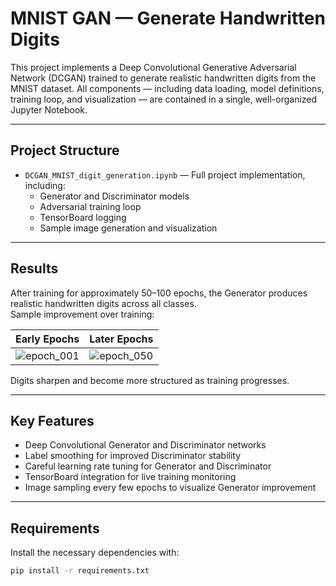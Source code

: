 # MNIST GAN — Generate Handwritten Digits

This project implements a Deep Convolutional Generative Adversarial Network (DCGAN) trained to generate realistic handwritten digits from the MNIST dataset. All components — including data loading, model definitions, training loop, and visualization — are contained in a single, well-organized Jupyter Notebook.

---

## Project Structure

- `DCGAN_MNIST_digit_generation.ipynb` — Full project implementation, including:
  - Generator and Discriminator models
  - Adversarial training loop
  - TensorBoard logging
  - Sample image generation and visualization

---

## Results

After training for approximately 50–100 epochs, the Generator produces realistic handwritten digits across all classes.  
Sample improvement over training:

| Early Epochs | Later Epochs |
|:------------:|:------------:|
| ![epoch_001](generated_samples/epoch_001.png) | ![epoch_050](generated_samples/epoch_050.png) |

Digits sharpen and become more structured as training progresses.

---

## Key Features

- Deep Convolutional Generator and Discriminator networks
- Label smoothing for improved Discriminator stability
- Careful learning rate tuning for Generator and Discriminator
- TensorBoard integration for live training monitoring
- Image sampling every few epochs to visualize Generator improvement

---

## Requirements

Install the necessary dependencies with:

```bash
pip install -r requirements.txt
